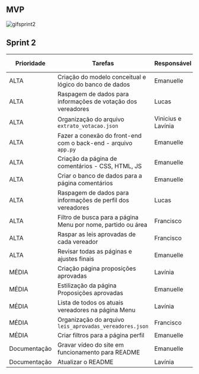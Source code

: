 ## MVP
![gifsprint2](https://github.com/user-attachments/assets/b02829d5-de9d-4435-a957-51f6b4c7f9f2)


## Sprint 2 

| Prioridade    | Tarefas                                                         | Responsável        | Data de início | Data de término |
|---------------|-----------------------------------------------------------------|--------------------|----------------|-----------------|
| ALTA          | Criação do modelo conceitual e lógico do banco de dados         | Emanuelle          | 07/10/2024     | 24/10/2024      |
| ALTA          | Raspagem de dados para informações de votação dos vereadores    | Lucas              | 07/10/2024     | 24/10/2024      |
| ALTA          | Organização do arquivo `extrato_votacao.json`                   | Vinicius e Lavínia | 07/10/2024     | 24/10/2024      |
| ALTA          | Fazer a conexão do front-end com o back-end - arquivo `app.py`  | Emanuelle          | 07/10/2024     | 24/10/2024      |
| ALTA          | Criação da página de comentários - CSS, HTML, JS                | Emanuelle          | 07/10/2024     | 24/10/2024      |
| ALTA          | Criar o banco de dados para a página comentários                | Emanuelle          | 07/10/2024     | 24/10/2024      |
| ALTA          | Raspagem de dados para informações de perfil dos vereadores     | Lucas              | 07/10/2024     | 24/10/2024      |
| ALTA          | Filtro de busca para a página Menu por nome, partido ou área    | Francisco          | 07/10/2024     | 24/10/2024      |
| ALTA          | Raspar as leis aprovadas de cada vereador                       | Francisco          | 07/10/2024     | 24/10/2024      |
| ALTA          | Revisar todas as páginas e ajustes finais                       | Emanuelle          | 07/10/2024     | 24/10/2024      |
| MÉDIA         | Criação página proposições aprovadas                            | Lavínia            | 07/10/2024     | 24/10/2024      |
| MÉDIA         | Estilização da página Proposições aprovadas                     | Emanuelle          | 07/10/2024     | 24/10/2024      |
| MÉDIA         | Lista de todos os atuais vereadores na página Menu              | Lavínia            | 07/10/2024     | 24/10/2024      |
| MÉDIA         | Organização do arquivo `leis_aprovadas_vereadores.json`         | Francisco          | 07/10/2024     | 24/10/2024      |
| MÉDIA         | Criar filtros para a página perfil                              | Emanuelle          | 07/10/2024     | 24/10/2024      |
| Documentação  | Gravar vídeo do site em funcionamento para README               | Emanuelle          | 07/10/2024     | 24/10/2024      |
| Documentação  | Atualizar o README                                              | Lavínia            | 07/10/2024     | 25/10/2024      |

